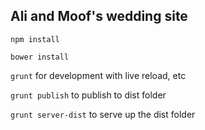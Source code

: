 ## Ali and Moof's wedding site

`npm install`

`bower install`

`grunt` for development with live reload, etc

`grunt publish` to publish to dist folder

`grunt server-dist` to serve up the dist folder